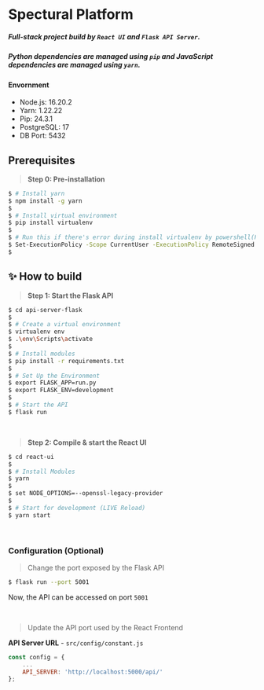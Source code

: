 # Spectural Platform

##### Full-stack project build by `React UI` and `Flask API Server`. 

##### Python dependencies are managed using `pip` and JavaScript dependencies are managed using `yarn`.

#### Envornment
- Node.js: 16.20.2
- Yarn: 1.22.22
- Pip: 24.3.1
- PostgreSQL: 17
- DB Port: 5432


## Prerequisites

> **Step 0: Pre-installation** 

```bash
$ # Install yarn
$ npm install -g yarn
$ 
$ # Install virtual environment
$ pip install virtualenv
$
$ # Run this if there's error during install virtualenv by powershell(Possible Issue: Windows PowerShell's Execution Policy may block the execution of virtual environment)
$ Set-ExecutionPolicy -Scope CurrentUser -ExecutionPolicy RemoteSigned
$
```


## ✨ How to build

> **Step 1: Start the Flask API** 

```bash
$ cd api-server-flask
$ 
$ # Create a virtual environment
$ virtualenv env
$ .\env\Scripts\activate
$
$ # Install modules
$ pip install -r requirements.txt
$
$ # Set Up the Environment
$ export FLASK_APP=run.py
$ export FLASK_ENV=development
$ 
$ # Start the API
$ flask run 
```

<br />

> **Step 2: Compile & start the React UI**

```bash
$ cd react-ui
$
$ # Install Modules
$ yarn
$
$ set NODE_OPTIONS=--openssl-legacy-provider
$
$ # Start for development (LIVE Reload)
$ yarn start 
```

<br />

### Configuration (Optional)

> Change the port exposed by the Flask API

```bash
$ flask run --port 5001
```

Now, the API can be accessed on port `5001`

<br />

> Update the API port used by the React Frontend

**API Server URL** - `src/config/constant.js` 

```javascript
const config = {
    ...
    API_SERVER: 'http://localhost:5000/api/'
};
```
